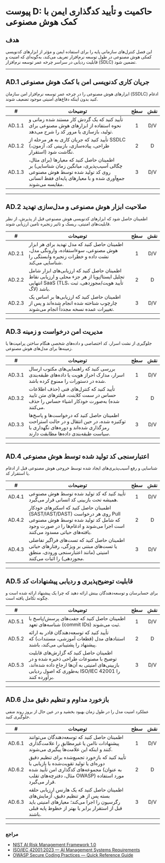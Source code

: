 # پیوست D: حاکمیت و تأیید کدگذاری ایمن با کمک هوش مصنوعی

## هدف

این فصل کنترل‌های سازمانی پایه را برای استفاده ایمن و مؤثر از ابزارهای کدنویسی کمکی هوش مصنوعی در طول توسعه نرم‌افزار تعریف می‌کند، به‌گونه‌ای که امنیت و قابلیت ردیابی در سراسر چرخه عمر توسعه نرم‌افزار (SDLC) تضمین شود.

---

## AD.1 جریان کاری کدنویسی امن با کمک هوش مصنوعی

ابزارهای هوش مصنوعی را در چرخه عمر توسعه نرم‌افزار امن سازمان (SSDLC) ادغام کنید بدون اینکه دفاع‌های امنیتی موجود تضعیف شوند.

|   #    | توضیحات                                                                                                                                                                            | سطح | نقش |
| :----: | ---------------------------------------------------------------------------------------------------------------------------------------------------------------------------------- | :-: | :-: |
| AD.1.1 | تأیید کنید که یک گردش کار مستند شده زمانی و نحوه استفاده از ابزارهای هوش مصنوعی برای تولید، بازسازی یا مرور کد را شرح می‌دهد.                                                      |  1  | D/V |
| AD.1.2 | تأیید کنید که جریان کاری به هر مرحله از SSDLC (طراحی، پیاده‌سازی، بازبینی کد، آزمون، استقرار) نگاشت شود.                                                                           |  2  |  D  |
| AD.1.3 | اطمینان حاصل کنید که معیارها (برای مثال، چگالی آسیب‌پذیری، میانگین زمان شناسایی) بر روی کد تولید شده توسط هوش مصنوعی جمع‌آوری شده و با معیارهای پایه‌ای فقط انسانی مقایسه می‌شوند. |  3  | D/V |

---

## AD.2 صلاحیت ابزار هوش مصنوعی و مدل‌سازی تهدید

اطمینان حاصل شود که ابزارهای کدنویسی هوش مصنوعی قبل از پذیرش، از نظر قابلیت‌های امنیتی، ریسک و تاثیر زنجیره تامین ارزیابی شوند.

|   #    | توضیحات                                                                                                                                          | سطح | نقش |
| :----: | ------------------------------------------------------------------------------------------------------------------------------------------------ | :-: | :-: |
| AD.2.1 | اطمینان حاصل کنید که مدل تهدید برای هر ابزار هوش مصنوعی، سوءاستفاده، وارونگی مدل، نشت داده و خطرات زنجیره وابستگی را شناسایی می‌کند.             |  1  | D/V |
| AD.2.2 | اطمینان حاصل کنید که ارزیابی‌های ابزار شامل تحلیل ایستا/پویا از هر جزء محلی و ارزیابی نقاط انتهایی SaaS (TLS، تأیید هویت/مجوزدهی، ثبت لاگ) باشد. |  2  |  D  |
| AD.2.3 | اطمینان حاصل کنید که ارزیابی‌ها بر اساس یک چارچوب شناخته شده انجام شده‌اند و پس از تغییرات عمده نسخه مجدداً انجام می‌شوند.                       |  3  | D/V |

---

## AD.3 مدیریت امن درخواست و زمینه

جلوگیری از نشت اسرار، کد اختصاصی و داده‌های شخصی هنگام ساختن پرامپت‌ها یا زمینه‌ها برای مدل‌های هوش مصنوعی.

|   #    | توضیحات                                                                                                                                                             | سطح | نقش |
| :----: | ------------------------------------------------------------------------------------------------------------------------------------------------------------------- | :-: | :-: |
| AD.3.1 | بررسی کنید که راهنمایی‌های مکتوب ارسال اسرار، مدارک احراز هویت یا داده‌های طبقه‌بندی شده در دستورات را ممنوع کرده باشد.                                             |  1  | D/V |
| AD.3.2 | تأیید کنید که کنترل‌های فنی (حذف اطلاعات حساس در سمت کلاینت، فیلترهای متن تایید شده) به‌صورت خودکار اشیاء حساس را حذف می‌کنند.                                      |  2  |  D  |
| AD.3.3 | اطمینان حاصل کنید که درخواست‌ها و پاسخ‌ها توکنیزه شده، در حین انتقال و در حالت استراحت رمزگذاری شده‌اند و دوره‌های نگهداری با سیاست طبقه‌بندی داده‌ها مطابقت دارند. |  3  | D/V |

---

## AD.4 اعتبارسنجی کد تولید شده توسط هوش مصنوعی

شناسایی و رفع آسیب‌پذیری‌های ایجاد شده توسط خروجی هوش مصنوعی قبل از ادغام یا استقرار کد.

|   #    | توضیحات                                                                                                                                                                                   | سطح | نقش |
| :----: | ----------------------------------------------------------------------------------------------------------------------------------------------------------------------------------------- | :-: | :-: |
| AD.4.1 | تأیید کنید که کد تولید شده توسط هوش مصنوعی همیشه تحت بازبینی کد انسانی قرار می‌گیرد.                                                                                                      |  1  | D/V |
| AD.4.2 | اطمینان حاصل کنید که اسکنرهای خودکار (SAST/IAST/DAST) روی هر درخواست Pull که شامل کد تولید شده توسط هوش مصنوعی است اجرا می‌شوند و ادغام‌ها را در صورت وجود یافته‌های حیاتی مسدود می‌کنند. |  2  |  D  |
| AD.4.3 | اطمینان حاصل کنید که تست‌های فراگیر تفاضلی یا تست‌های مبتنی بر ویژگی، رفتارهای حیاتی امنیتی (مانند اعتبارسنجی ورودی، منطق مجوزدهی) را اثبات می‌کنند.                                      |  3  | D/V |

---

## AD.5 قابلیت توضیح‌پذیری و ردیابی پیشنهادات کد

برای حسابرسان و توسعه‌دهندگان بینش ارائه دهید که چرا یک پیشنهاد ارائه شده است و چگونه تکامل یافته است.

|   #    | توضیحات                                                                                                                                                                           | سطح | نقش |
| :----: | --------------------------------------------------------------------------------------------------------------------------------------------------------------------------------- | :-: | :-: |
| AD.5.1 | اطمینان حاصل کنید که جفت‌های پرسش/پاسخ با شناسه‌های تعهد (commit IDs) ثبت می‌شوند.                                                                                                |  1  | D/V |
| AD.5.2 | تأیید کنید که توسعه‌دهندگان قادر به ارائه استنادهای مدل (قطعات آموزشی، مستندات) که پیشنهاد را پشتیبانی می‌کند، باشند.                                                             |  2  |  D  |
| AD.5.3 | اطمینان حاصل کنید که گزارش‌های قابلیت توضیح با مصنوعات طراحی ذخیره شده و در بازبینی‌های امنیتی به آن‌ها ارجاع داده شده‌اند، به‌طوری که اصول ردیابی ISO/IEC 42001 را برآورده کنند. |  3  | D/V |

---

## AD.6 بازخورد مداوم و تنظیم دقیق مدل

عملکرد امنیت مدل را در طول زمان بهبود بخشید و در عین حال از بروز روند منفی جلوگیری کنید.

|   #    | توضیحات                                                                                                                                                                                     | سطح | نقش |
| :----: | ------------------------------------------------------------------------------------------------------------------------------------------------------------------------------------------- | :-: | :-: |
| AD.6.1 | اطمینان حاصل کنید که توسعه‌دهندگان می‌توانند پیشنهادات ناامن یا غیرمطابق را علامت‌گذاری کنند و اینکه این علامت‌ها پیگیری می‌شوند.                                                           |  1  | D/V |
| AD.6.2 | تأیید کنید که بازخورد تجمیع‌شده برای تنظیم دقیق دوره‌ای یا تولید تقویت‌شده با بازیابی با مجموعه‌های کدگذاری امن تأیید شده (به عنوان مثال، دفترچه‌های تقلب OWASP) مورد استفاده قرار می‌گیرد. |  2  |  D  |
| AD.6.3 | اطمینان حاصل کنید که یک هارنس ارزیابی حلقه بسته پس از هر تنظیم دقیق، آزمایش‌های رگرسیون را اجرا می‌کند؛ معیارهای امنیتی باید قبل از استقرار برابر یا بهتر از خطوط پایه قبلی باشند.          |  3  | D/V |

---

### مراجع

* [NIST AI Risk Management Framework 1.0](https://nvlpubs.nist.gov/nistpubs/ai/nist.ai.100-1.pdf)
* [ISO/IEC 42001:2023 — AI Management Systems Requirements](https://www.iso.org/standard/81230.html)
* [OWASP Secure Coding Practices — Quick Reference Guide](https://owasp.org/www-project-secure-coding-practices-quick-reference-guide/)


